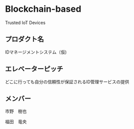 # Blockchain-based
Trusted IoT Devices

## プロダクト名

IDマネージメントシステム（仮)

## エレベーターピッチ

どこに行っても自分の信頼性が保証されるID管理サービスの提供

## メンバー

市野　樹也

福田　竜央
